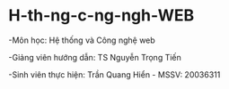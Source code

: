 # H-th-ng-c-ng-ngh-WEB
-Môn học: Hệ thống và Công nghệ web

-Giảng viên hướng dẫn: TS Nguyễn Trọng Tiến

-Sinh viên thực hiện: Trần Quang Hiển - MSSV: 20036311
